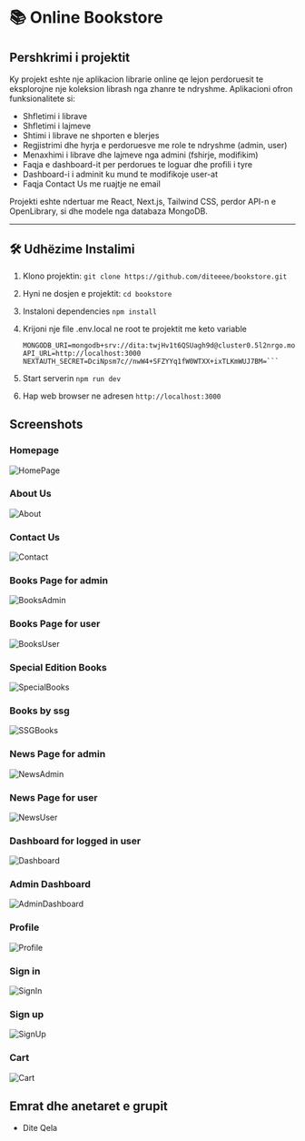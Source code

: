 # 📚 Online Bookstore

## Pershkrimi i projektit
Ky projekt eshte nje aplikacion librarie online qe lejon perdoruesit te eksplorojne nje koleksion librash nga zhanre te ndryshme. Aplikacioni ofron funksionalitete si:

- Shfletimi i librave
- Shfletimi i lajmeve
- Shtimi i librave ne shporten e blerjes
- Regjistrimi dhe hyrja e perdoruesve me role te ndryshme (admin, user)
- Menaxhimi i librave dhe lajmeve nga admini (fshirje, modifikim)
- Faqja e dashboard-it per perdorues te loguar dhe profili i tyre
- Dashboard-i i adminit ku mund te modifikoje user-at
- Faqja Contact Us me ruajtje ne email

Projekti eshte ndertuar me React, Next.js, Tailwind CSS, perdor API-n e OpenLibrary, si dhe modele nga databaza MongoDB.

---

## 🛠 Udhëzime Instalimi

1. Klono projektin:
   ```git clone https://github.com/diteeee/bookstore.git```
   
2. Hyni ne dosjen e projektit:
   ```cd bookstore```

3. Instaloni dependencies
   ```npm install```

4. Krijoni nje file .env.local ne root te projektit me keto variable
   ```
   MONGODB_URI=mongodb+srv://dita:twjHv1t6QSUagh9d@cluster0.5l2nrgo.mongodb.net
   API_URL=http://localhost:3000
   NEXTAUTH_SECRET=DciNpsm7c//nwW4+SFZYYq1fW0WTXX+ixTLKmWUJ7BM=```

5. Start serverin
   ```npm run dev```

6. Hap web browser ne adresen
   ```http://localhost:3000```


## Screenshots

### Homepage

![HomePage](./screenshots/home.png)

### About Us

![About](./screenshots/about.png)

### Contact Us

![Contact](./screenshots/contact.png)

### Books Page for admin

![BooksAdmin](./screenshots/books-admin.png)

### Books Page for user

![BooksUser](./screenshots/books-user.png)

### Special Edition Books

![SpecialBooks](./screenshots/special.png)

### Books by ssg

![SSGBooks](./screenshots/ssgBook.png)

### News Page for admin

![NewsAdmin](./screenshots/news-admin.png)

### News Page for user

![NewsUser](./screenshots/news-user.png)

### Dashboard for logged in user

![Dashboard](./screenshots/dashboard.png)

### Admin Dashboard

![AdminDashboard](./screenshots/admin-dashboard.png)

### Profile

![Profile](./screenshots/profile.png)

### Sign in

![SignIn](./screenshots/signin.png)

### Sign up

![SignUp](./screenshots/signup.png)

### Cart

![Cart](./screenshots/cart.png)


## Emrat dhe anetaret e grupit
- Dite Qela
